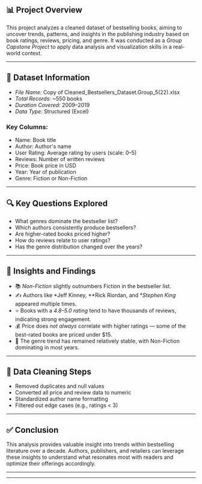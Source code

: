 ## 📊 Project Overview

This project analyzes a cleaned dataset of bestselling books, aiming to uncover trends, patterns, and insights in the publishing industry based on book ratings, reviews, pricing, and genre. It was conducted as a *Group Capstone Project* to apply data analysis and visualization skills in a real-world context.

---

## 📁 Dataset Information

- *File Name:* Copy of Cleaned_Bestsellers_Dataset.Group_5(22).xlsx
- *Total Records:* ~550 books
- *Duration Covered:* 2009–2019
- *Data Type:* Structured (Excel)

### Key Columns:
- Name: Book title
- Author: Author's name
- User Rating: Average rating by users (scale: 0–5)
- Reviews: Number of written reviews
- Price: Book price in USD
- Year: Year of publication
- Genre: Fiction or Non-Fiction

---

## 🔍 Key Questions Explored

- What genres dominate the bestseller list?
- Which authors consistently produce bestsellers?
- Are higher-rated books priced higher?
- How do reviews relate to user ratings?
- Has the genre distribution changed over the years?

---

## 📌 Insights and Findings

- 📚 *Non-Fiction* slightly outnumbers Fiction in the bestseller list.
- ✍️ Authors like *Jeff Kinney, **Rick Riordan, and **Stephen King* appeared multiple times.
- ⭐ Books with a *4.8–5.0 rating* tend to have thousands of reviews, indicating strong engagement.
- 💰 Price does *not always* correlate with higher ratings — some of the best-rated books are priced under $15.
- 📅 The genre trend has remained relatively stable, with Non-Fiction dominating in most years.


---

## 🧼 Data Cleaning Steps

- Removed duplicates and null values
- Converted all price and review data to numeric
- Standardized author name formatting
- Filtered out edge cases (e.g., ratings < 3)

---

## ✅ Conclusion

This analysis provides valuable insight into trends within bestselling literature over a decade. Authors, publishers, and retailers can leverage these insights to understand what resonates most with readers and optimize their offerings accordingly.



---

---
